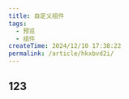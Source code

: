 ```yaml
---
title: 自定义组件
tags:
  - 预览
  - 组件
createTime: 2024/12/10 17:38:22
permalink: /article/hkxbvd2i/
---
```


## 123

<div>
  <CustomComponent />
</div>
